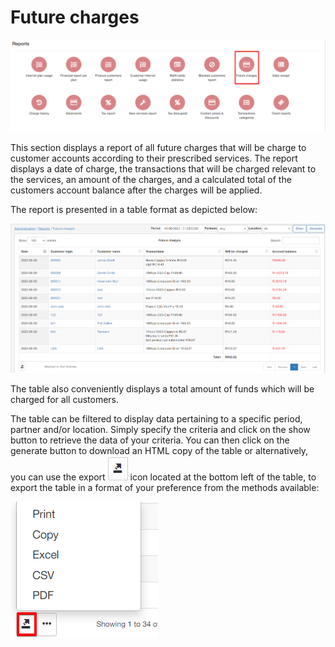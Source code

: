 Future charges
=======

![Future charges](1.png)

This section displays a report of all future charges that will be charge to customer accounts according to their prescribed services. The report displays a date of charge, the transactions that will be charged relevant to the services, an amount of the charges, and a calculated total of the customers account balance after the charges will be applied.

The report is presented in a table format as depicted below:

![Future charges](2.png)

The table also conveniently displays a total amount of funds which will be charged for all customers.

The table can be filtered to display data pertaining to a specific period, partner and/or location. Simply specify the criteria and click on the show button to retrieve the data of your criteria. You can then click on the generate button to download an HTML copy of the table or alternatively, you can use the export ![export](export.png) icon located at the bottom left of the table, to export the table in a format of your preference from the methods available:

![export](export1.png)
